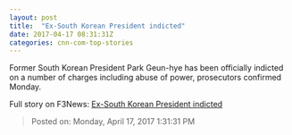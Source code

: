 ```yaml
---
layout: post
title:  "Ex-South Korean President indicted"
date: 2017-04-17 08:31:31Z
categories: cnn-com-top-stories
---
```


Former South Korean President Park Geun-hye has been officially indicted on a number of charges including abuse of power, prosecutors confirmed Monday.


Full story on F3News: [Ex-South Korean President indicted](http://www.f3nws.com/n/2A2yWC)

> Posted on: Monday, April 17, 2017 1:31:31 PM
